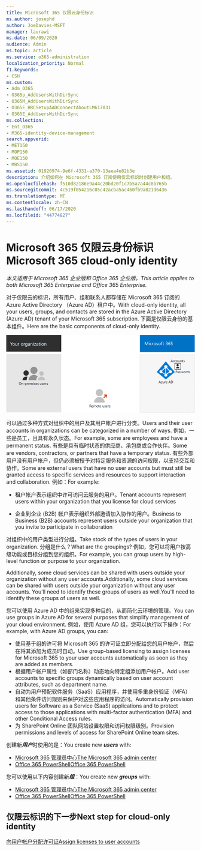```yaml
---
title: Microsoft 365 仅限云身份标识
ms.author: josephd
author: JoeDavies-MSFT
manager: laurawi
ms.date: 06/09/2020
audience: Admin
ms.topic: article
ms.service: o365-administration
localization_priority: Normal
f1.keywords:
- CSH
ms.custom:
- Adm_O365
- O365p_AddUsersWithDirSync
- O365M_AddUsersWithDirSync
- O365E_HRCSetupAADConnectAboutLM617031
- O365E_AddUsersWithDirSync
ms.collection:
- Ent_O365
- M365-identity-device-management
search.appverid:
- MET150
- MOP150
- MOE150
- MBS150
ms.assetid: 01920974-9e6f-4331-a370-13aea4e82b3e
description: 介绍如何在 Microsoft 365 订阅使用仅云标识时创建用户和组。
ms.openlocfilehash: f510d82186e9a44c20bd20f1c7b5a7a44c8b765b
ms.sourcegitcommit: 4c519f054216c05c42acba5ac460fb9a821d6436
ms.translationtype: MT
ms.contentlocale: zh-CN
ms.lasthandoff: 06/17/2020
ms.locfileid: "44774827"
---
```

# <a name="microsoft-365-cloud-only-identity"></a><span data-ttu-id="75d29-103">Microsoft 365 仅限云身份标识</span><span class="sxs-lookup"><span data-stu-id="75d29-103">Microsoft 365 cloud-only identity</span></span>

<span data-ttu-id="75d29-104">*本文适用于 Microsoft 365 企业版和 Office 365 企业版。*</span><span class="sxs-lookup"><span data-stu-id="75d29-104">*This article applies to both Microsoft 365 Enterprise and Office 365 Enterprise.*</span></span>

<span data-ttu-id="75d29-105">对于仅限云的标识，所有用户、组和联系人都存储在 Microsoft 365 订阅的 Azure Active Directory （Azure AD）租户中。</span><span class="sxs-lookup"><span data-stu-id="75d29-105">With cloud-only identity, all your users, groups, and contacts are stored in the Azure Active Directory (Azure AD) tenant of your Microsoft 365 subscription.</span></span> <span data-ttu-id="75d29-106">下面是仅限云身份的基本组件。</span><span class="sxs-lookup"><span data-stu-id="75d29-106">Here are the basic components of cloud-only identity.</span></span>
 
![仅限云标识的基本组件](./media/about-office-365-identity/cloud-only-identity.png)

<span data-ttu-id="75d29-108">可以通过多种方式对组织中的用户及其用户帐户进行分类。</span><span class="sxs-lookup"><span data-stu-id="75d29-108">Users and their user accounts in organizations can be categorized in a number of ways.</span></span> <span data-ttu-id="75d29-109">例如，一些是员工，且具有永久状态。</span><span class="sxs-lookup"><span data-stu-id="75d29-109">For example, some are employees and have a permanent status.</span></span> <span data-ttu-id="75d29-110">有些是具有临时状态的供应商、承包商或合作伙伴。</span><span class="sxs-lookup"><span data-stu-id="75d29-110">Some are vendors, contractors, or partners that have a temporary status.</span></span> <span data-ttu-id="75d29-111">有些外部用户没有用户帐户，但仍必须被授予对特定服务和资源的访问权限，以支持交互和协作。</span><span class="sxs-lookup"><span data-stu-id="75d29-111">Some are external users that have no user accounts but must still be granted access to specific services and resources to support interaction and collaboration.</span></span> <span data-ttu-id="75d29-112">例如：</span><span class="sxs-lookup"><span data-stu-id="75d29-112">For example:</span></span>

- <span data-ttu-id="75d29-113">租户帐户表示组织中许可访问云服务的用户。</span><span class="sxs-lookup"><span data-stu-id="75d29-113">Tenant accounts represent users within your organization that you license for cloud services</span></span>

- <span data-ttu-id="75d29-114">企业到企业 (B2B) 帐户表示组织外部邀请加入协作的用户。</span><span class="sxs-lookup"><span data-stu-id="75d29-114">Business to Business (B2B) accounts represent users outside your organization that you invite to participate in collaboration</span></span>

<span data-ttu-id="75d29-115">对组织中的用户类型进行分组。</span><span class="sxs-lookup"><span data-stu-id="75d29-115">Take stock of the types of users in your organization.</span></span> <span data-ttu-id="75d29-116">分组是什么？</span><span class="sxs-lookup"><span data-stu-id="75d29-116">What are the groupings?</span></span> <span data-ttu-id="75d29-117">例如，您可以将用户按高级功能或目标分组到您的组织。</span><span class="sxs-lookup"><span data-stu-id="75d29-117">For example, you can group users by high-level function or purpose to your organization.</span></span>

<span data-ttu-id="75d29-118">Additionally, some cloud services can be shared with users outside your organization without any user accounts.</span><span class="sxs-lookup"><span data-stu-id="75d29-118">Additionally, some cloud services can be shared with users outside your organization without any user accounts.</span></span> <span data-ttu-id="75d29-119">You'll need to identify these groups of users as well.</span><span class="sxs-lookup"><span data-stu-id="75d29-119">You'll need to identify these groups of users as well.</span></span>

<span data-ttu-id="75d29-120">您可以使用 Azure AD 中的组来实现多种目的，从而简化云环境的管理。</span><span class="sxs-lookup"><span data-stu-id="75d29-120">You can use groups in Azure AD for several purposes that simplify management of your cloud environment.</span></span> <span data-ttu-id="75d29-121">例如，使用 Azure AD 组，您可以执行以下操作：</span><span class="sxs-lookup"><span data-stu-id="75d29-121">For example, with Azure AD groups, you can:</span></span>

- <span data-ttu-id="75d29-122">使用基于组的许可将 Microsoft 365 的许可证立即分配给您的用户帐户，然后在将其添加为成员时自动。</span><span class="sxs-lookup"><span data-stu-id="75d29-122">Use group-based licensing to assign licenses for Microsoft 365 to your user accounts automatically as soon as they are added as members.</span></span>
- <span data-ttu-id="75d29-123">根据用户帐户属性（如部门名称）动态地向特定组添加用户帐户。</span><span class="sxs-lookup"><span data-stu-id="75d29-123">Add user accounts to specific groups dynamically based on user account attributes, such as department name.</span></span>
- <span data-ttu-id="75d29-124">自动为用户预配软件服务（SaaS）应用程序，并使用多重身份验证（MFA）和其他条件访问规则来保护对这些应用程序的访问。</span><span class="sxs-lookup"><span data-stu-id="75d29-124">Automatically provision users for Software as a Service (SaaS) applications and to protect access to those applications with multi-factor authentication (MFA) and other Conditional Access rules.</span></span>
- <span data-ttu-id="75d29-125">为 SharePoint Online 团队网站设置权限和访问权限级别。</span><span class="sxs-lookup"><span data-stu-id="75d29-125">Provision permissions and levels of access for SharePoint Online team sites.</span></span>

<span data-ttu-id="75d29-126">创建新***用户***时使用的是：</span><span class="sxs-lookup"><span data-stu-id="75d29-126">You create new ***users*** with:</span></span>

- [<span data-ttu-id="75d29-127">Microsoft 365 管理员中心</span><span class="sxs-lookup"><span data-stu-id="75d29-127">The Microsoft 365 admin center</span></span>](https://docs.microsoft.com/office365/admin/add-users/add-users)
- [<span data-ttu-id="75d29-128">Office 365 PowerShell</span><span class="sxs-lookup"><span data-stu-id="75d29-128">Office 365 PowerShell</span></span>](https://docs.microsoft.com/office365/enterprise/powershell/create-user-accounts-with-office-365-powershell)

<span data-ttu-id="75d29-129">您可以使用以下内容创建新***组***：</span><span class="sxs-lookup"><span data-stu-id="75d29-129">You create new ***groups*** with:</span></span>

- [<span data-ttu-id="75d29-130">Microsoft 365 管理员中心</span><span class="sxs-lookup"><span data-stu-id="75d29-130">The Microsoft 365 admin center</span></span>](https://docs.microsoft.com/office365/admin/create-groups/create-groups)
- [<span data-ttu-id="75d29-131">Office 365 PowerShell</span><span class="sxs-lookup"><span data-stu-id="75d29-131">Office 365 PowerShell</span></span>](https://docs.microsoft.com/office365/enterprise/powershell/manage-office-365-groups-with-powershell)


## <a name="next-step-for-cloud-only-identity"></a><span data-ttu-id="75d29-132">仅限云标识的下一步</span><span class="sxs-lookup"><span data-stu-id="75d29-132">Next step for cloud-only identity</span></span>

[<span data-ttu-id="75d29-133">向用户帐户分配许可证</span><span class="sxs-lookup"><span data-stu-id="75d29-133">Assign licenses to user accounts</span></span>](assign-licenses-to-user-accounts.md)
